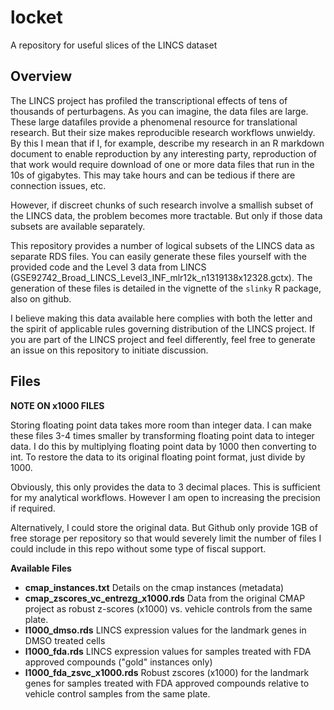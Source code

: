# locket
A repository for useful slices of the LINCS dataset

## Overview

The LINCS project has profiled the transcriptional effects of tens of thousands of perturbagens.  As you can imagine, the data files are large.  These large datafiles provide a phenomenal resource for translational research.  But their size makes reproducible research workflows unwieldy.  By this I mean that if I, for example, describe my research in an R markdown document to enable reproduction by any interesting party, reproduction of that work would require download of one or more data files that run in the 10s of gigabytes.  This may take hours and can be tedious if there are connection issues, etc.

However, if discreet chunks of such research involve a smallish subset of the LINCS data, the problem becomes more tractable.  But only if those data subsets are available separately.

This repository provides a number of logical subsets of the LINCS data as separate RDS files.  You can easily generate these files yourself with the provided code and the Level 3 data from LINCS (GSE92742_Broad_LINCS_Level3_INF_mlr12k_n1319138x12328.gctx).  The generation of these files is detailed in the vignette of the `slinky` R package, also on github.

I believe making this data available here complies with both the letter and the spirit of applicable rules governing distribution of the LINCS project.  If you are part of the LINCS project and feel differently, feel free to generate an issue on this repository to initiate discussion.

## Files

**NOTE ON x1000 FILES**

Storing floating point data takes more room than integer data.  I can make these files 3-4 times smaller by transforming floating point data to integer data.  I do this by multiplying floating point data by 1000 then converting to int.  To restore the data to its original floating point format, just divide by 1000.

Obviously, this only provides the data to 3 decimal places.  This is sufficient for my analytical workflows.  However I am open to increasing the precision if required.   

Alternatively, I could store the original data.  But Github only provide 1GB of free storage per repository so that would severely limit the number of files I could include in this repo without some type of fiscal support.

**Available Files**

* **cmap_instances.txt** Details on the cmap instances (metadata)
* **cmap_zscores_vc_entrezg_x1000.rds** Data from the original CMAP project as robust z-scores (x1000) vs. vehicle controls from the same plate.
* **l1000_dmso.rds** 	LINCS expression values for the landmark genes in DMSO treated cells
* **l1000_fda.rds** 	LINCS expression values for samples treated with FDA approved compounds ("gold" instances only)
* **l1000_fda_zsvc_x1000.rds** Robust zscores (x1000) for the landmark genes for samples treated with FDA approved compounds relative to vehicle control samples from the same plate.
